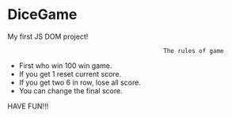 # DiceGame

My first JS DOM project!

            
                                                The rules of game
                                                
                                                
                                                
  * First who win 100 win game.
  * If you get 1 reset current score.
  * If you get two 6 in row, lose all score.
  * You can change the final score.
  
  HAVE FUN!!!
